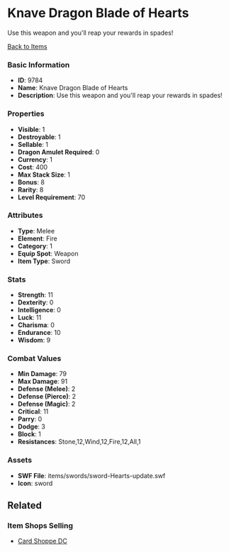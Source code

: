 # Knave Dragon Blade of Hearts

Use this weapon and you'll reap your rewards in spades! 

[Back to Items](../items.md)

### Basic Information

- **ID**: 9784
- **Name**: Knave Dragon Blade of Hearts
- **Description**: Use this weapon and you&#039;ll reap your rewards in spades! 

### Properties

- **Visible**: 1
- **Destroyable**: 1
- **Sellable**: 1
- **Dragon Amulet Required**: 0
- **Currency**: 1
- **Cost**: 400
- **Max Stack Size**: 1
- **Bonus**: 8
- **Rarity**: 8
- **Level Requirement**: 70

### Attributes

- **Type**: Melee
- **Element**: Fire
- **Category**: 1
- **Equip Spot**: Weapon
- **Item Type**: Sword

### Stats

- **Strength**: 11
- **Dexterity**: 0
- **Intelligence**: 0
- **Luck**: 11
- **Charisma**: 0
- **Endurance**: 10
- **Wisdom**: 9

### Combat Values

- **Min Damage**: 79
- **Max Damage**: 91
- **Defense (Melee)**: 2
- **Defense (Pierce)**: 2
- **Defense (Magic)**: 2
- **Critical**: 11
- **Parry**: 0
- **Dodge**: 3
- **Block**: 1
- **Resistances**: Stone,12,Wind,12,Fire,12,All,1

### Assets

- **SWF File**: items/swords/sword-Hearts-update.swf
- **Icon**: sword

## Related

### Item Shops Selling

- [Card Shoppe DC](../item-shops/341-card-shoppe-dc.md)

